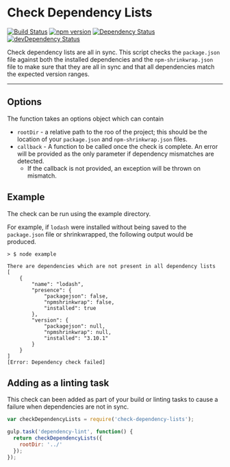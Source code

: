 # Check Dependency Lists

[![Build Status](https://travis-ci.org/alistairjcbrown/check-dependency-lists.svg?branch=master)](https://travis-ci.org/alistairjcbrown/check-dependency-lists)
[![npm version](https://badge.fury.io/js/check-dependency-lists.svg)](http://badge.fury.io/js/check-dependency-lists)
[![Dependency Status](https://david-dm.org/alistairjcbrown/check-dependency-lists.svg?theme=shields.io)](https://david-dm.org/alistairjcbrown/check-dependency-lists)
[![devDependency Status](https://david-dm.org/alistairjcbrown/check-dependency-lists/dev-status.svg?theme=shields.io)](https://david-dm.org/alistairjcbrown/check-dependency-lists#info=devDependencies)

Check dependency lists are all in sync. This script checks the `package.json` file against both the installed dependencies and the `npm-shrinkwrap.json` file to make sure that they are all in sync and that all dependencies match the expected version ranges.

---

## Options

The function takes an options object which can contain

 - `rootDir` - a relative path to the roo of the project; this should be the location of your `package.json` and `npm-shrinkwrap.json` files.
 - `callback` - A function to be called once the check is complete. An error will be provided as the only parameter if dependency mismatches are detected.
   - If the callback is not provided, an exception will be thrown on mismatch.

## Example

The check can be run using the example directory.

For example, if `lodash` were installed without being saved to the `package.json` file or shrinkwrapped, the following output would be produced.

```shell
> $ node example

There are dependencies which are not present in all dependency lists
[
    {
        "name": "lodash",
        "presence": {
            "packagejson": false,
            "npmshrinkwrap": false,
            "installed": true
        },
        "version": {
            "packagejson": null,
            "npmshrinkwrap": null,
            "installed": "3.10.1"
        }
    }
]
[Error: Dependency check failed]
```

## Adding as a linting task

This check can been added as part of your build or linting tasks to cause a failure when dependencies are not in sync.

```js
var checkDependencyLists = require('check-dependency-lists');

gulp.task('dependency-lint', function() {
  return checkDependencyLists({
    rootDir: '../'
  });
});
```
